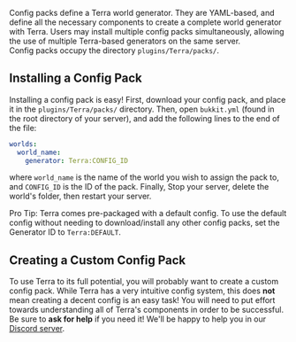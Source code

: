 Config packs define a Terra world generator. They are YAML-based, and define all the necessary components to create a
complete world generator with Terra. Users may install multiple config packs simultaneously, allowing the use of
multiple Terra-based generators on the same server.  
Config packs occupy the directory `plugins/Terra/packs/`. 

## Installing a Config Pack
Installing a config pack is easy! First, download your config pack, and place it in the `plugins/Terra/packs/`
directory. Then, open `bukkit.yml` (found in the root directory of your server), and add the following lines to the
end of the file:
```yaml
worlds:
  world_name:
    generator: Terra:CONFIG_ID
```
where `world_name` is the name of the world you wish to assign the pack to, and `CONFIG_ID` is the ID of the pack.
Finally, Stop your server, delete the world's folder, then restart your server.

Pro Tip: Terra comes pre-packaged with a default config. To use the default config without needing to download/install
any other config packs, set the Generator ID to `Terra:DEFAULT`.

## Creating a Custom Config Pack
To use Terra to its full potential, you will probably want to create a custom config pack. While Terra has a very
intuitive config system, this does **not** mean creating a decent config is an easy task! You will need
to put effort towards understanding all of Terra's components in order to be successful. Be sure to **ask for help** if
you need it! We'll be happy to help you in our [Discord server](https://discord.gg/PXUEbbF).